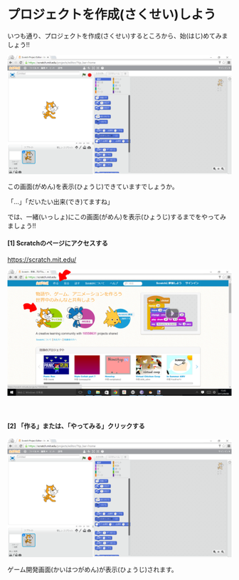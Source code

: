 # プロジェクトを作成(さくせい)しよう

いつも通り、プロジェクトを作成(さくせい)するところから、始(はじ)めてみましょう!!

![](base001_make_002.png)

この画面(がめん)を表示(ひょうじ)できていますでしょうか。


「...」「だいたい出来(でき)てますね」

では、一緒(いっしょ)にこの画面(がめん)を表示(ひょうじ)するまでをやってみましょう!!


#### [1] Scratchのページにアクセスする
https://scratch.mit.edu/

![](base001_make.png)

　
　　
　　
　　　
　


#### [2] 「作る」または、「やってみる」クリックする

![](base001_make_002.png)

ゲーム開発画面(かいはつがめん)が表示(ひょうじ)されます。
